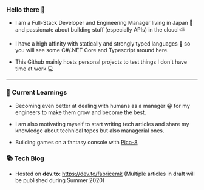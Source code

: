 ### Hello there 👋

- I am a Full-Stack Developer and Engineering Manager living in Japan 🗾 and passionate about building stuff (especially APIs) in the cloud ⛅

- I have a high affinity with statically and strongly typed languages 💪 so you will see some C#/.NET Core and Typescript around here.

- This Github mainly hosts personal projects to test things I don't have time at work 💻

----

### 🌱 Current Learnings

- Becoming even better at dealing with humans as a manager 😁 for my engineers to make them grow and become the best.

- I am also motivating myself to start writing tech articles and share my knowledge about technical topcs but also managerial ones.

- Building games on a fantasy console with [Pico-8](https://www.lexaloffle.com/pico-8.php)


### 📚 Tech Blog
- Hosted on **dev.to**: https://dev.to/fabricemk (Multiple articles in draft will be published during Summer 2020)


<!--
**FabriceMk/FabriceMk** is a ✨ _special_ ✨ repository because its `README.md` (this file) appears on your GitHub profile.

Here are some ideas to get you started:

- 🔭 I’m currently working on ...
- 🌱 I’m currently learning ...
- 👯 I’m looking to collaborate on ...
- 🤔 I’m looking for help with ...
- 💬 Ask me about ...
- 📫 How to reach me: ...
- 😄 Pronouns: ...
- ⚡ Fun fact: ...
-->
